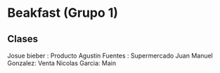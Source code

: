 # Beakfast (Grupo 1)

## Clases

Josue bieber : Producto
Agustin Fuentes : Supermercado
Juan Manuel Gonzalez: Venta
Nicolas Garcia: Main